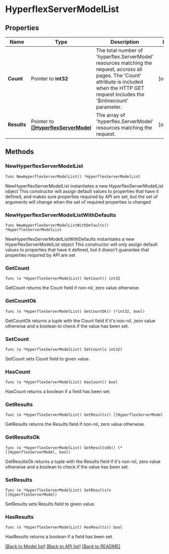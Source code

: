 # HyperflexServerModelList

## Properties

Name | Type | Description | Notes
------------ | ------------- | ------------- | -------------
**Count** | Pointer to **int32** | The total number of &#39;hyperflex.ServerModel&#39; resources matching the request, accross all pages. The &#39;Count&#39; attribute is included when the HTTP GET request includes the &#39;$inlinecount&#39; parameter. | [optional] 
**Results** | Pointer to [**[]HyperflexServerModel**](hyperflex.ServerModel.md) | The array of &#39;hyperflex.ServerModel&#39; resources matching the request. | [optional] 

## Methods

### NewHyperflexServerModelList

`func NewHyperflexServerModelList() *HyperflexServerModelList`

NewHyperflexServerModelList instantiates a new HyperflexServerModelList object
This constructor will assign default values to properties that have it defined,
and makes sure properties required by API are set, but the set of arguments
will change when the set of required properties is changed

### NewHyperflexServerModelListWithDefaults

`func NewHyperflexServerModelListWithDefaults() *HyperflexServerModelList`

NewHyperflexServerModelListWithDefaults instantiates a new HyperflexServerModelList object
This constructor will only assign default values to properties that have it defined,
but it doesn't guarantee that properties required by API are set

### GetCount

`func (o *HyperflexServerModelList) GetCount() int32`

GetCount returns the Count field if non-nil, zero value otherwise.

### GetCountOk

`func (o *HyperflexServerModelList) GetCountOk() (*int32, bool)`

GetCountOk returns a tuple with the Count field if it's non-nil, zero value otherwise
and a boolean to check if the value has been set.

### SetCount

`func (o *HyperflexServerModelList) SetCount(v int32)`

SetCount sets Count field to given value.

### HasCount

`func (o *HyperflexServerModelList) HasCount() bool`

HasCount returns a boolean if a field has been set.

### GetResults

`func (o *HyperflexServerModelList) GetResults() []HyperflexServerModel`

GetResults returns the Results field if non-nil, zero value otherwise.

### GetResultsOk

`func (o *HyperflexServerModelList) GetResultsOk() (*[]HyperflexServerModel, bool)`

GetResultsOk returns a tuple with the Results field if it's non-nil, zero value otherwise
and a boolean to check if the value has been set.

### SetResults

`func (o *HyperflexServerModelList) SetResults(v []HyperflexServerModel)`

SetResults sets Results field to given value.

### HasResults

`func (o *HyperflexServerModelList) HasResults() bool`

HasResults returns a boolean if a field has been set.


[[Back to Model list]](../README.md#documentation-for-models) [[Back to API list]](../README.md#documentation-for-api-endpoints) [[Back to README]](../README.md)


